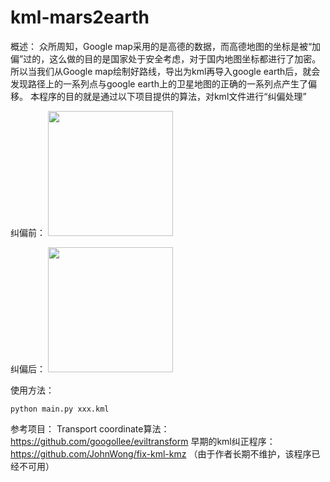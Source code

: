 kml-mars2earth
===========

概述：
众所周知，Google map采用的是高德的数据，而高德地图的坐标是被“加偏”过的，这么做的目的是国家处于安全考虑，对于国内地图坐标都进行了加密。
所以当我们从Google map绘制好路线，导出为kml再导入google earth后，就会发现路径上的一系列点与google earth上的卫星地图的正确的一系列点产生了偏移。
本程序的目的就是通过以下项目提供的算法，对kml文件进行“纠偏处理”

纠偏前：
<img src="https://user-images.githubusercontent.com/28710721/173501048-01055968-0eff-4b0f-9339-3694071376d6.png" width="200" />

纠偏后：
<img src="https://user-images.githubusercontent.com/28710721/173501116-7b319631-612b-4653-b5d9-80abe3ee8555.png" width="200" />


使用方法：
``` shell
python main.py xxx.kml
```

参考项目：
Transport coordinate算法：https://github.com/googollee/eviltransform
早期的kml纠正程序：https://github.com/JohnWong/fix-kml-kmz （由于作者长期不维护，该程序已经不可用）


